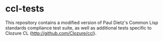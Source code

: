 # ccl-tests

This repository contains a modified version of Paul Dietz's Common Lisp
standards compliance test suite, as well as additional tests specific
to Clozure CL (http://github.com/Clozure/ccl).
